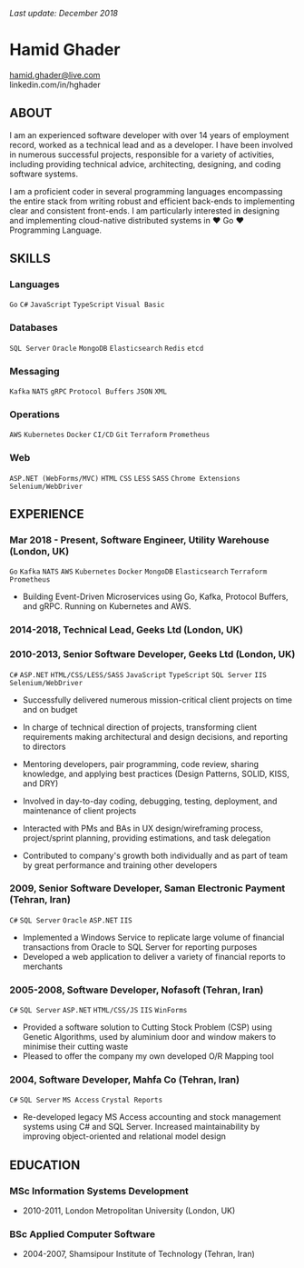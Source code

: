 _Last update: December 2018_

# Hamid Ghader

hamid.ghader@live.com\
linkedin.com/in/hghader

## ABOUT
I am an experienced software developer with over 14 years of employment record, worked as a technical lead and as a developer. I have been involved in numerous successful projects, responsible for a variety of activities, including providing technical advice, architecting, designing, and coding software systems. 

I am a proficient coder in several programming languages encompassing the entire stack from writing robust and efficient back-ends to implementing clear and consistent front-ends. I am particularly interested in designing and implementing cloud-native distributed systems in ♥ Go ♥ Programming Language.

## SKILLS

### Languages 
`Go` `C#` `JavaScript` `TypeScript` `Visual Basic`
### Databases
`SQL Server` `Oracle` `MongoDB` `Elasticsearch` `Redis` `etcd`
### Messaging
`Kafka` `NATS` `gRPC` `Protocol Buffers` `JSON` `XML`
### Operations
`AWS` `Kubernetes` `Docker` `CI/CD` `Git` `Terraform` `Prometheus`
### Web
`ASP.NET (WebForms/MVC)` `HTML` `CSS` `LESS` `SASS` `Chrome Extensions` `Selenium/WebDriver`

## EXPERIENCE

### Mar 2018 - Present, Software Engineer, Utility Warehouse (London, UK)
`Go` `Kafka` `NATS` `AWS` `Kubernetes` `Docker` `MongoDB` `Elasticsearch` `Terraform` `Prometheus`

- Building Event-Driven Microservices using Go, Kafka, Protocol Buffers, and gRPC. Running on Kubernetes and AWS.

### 2014-2018, Technical Lead, Geeks Ltd (London, UK)
### 2010-2013, Senior Software Developer, Geeks Ltd (London, UK)
`C#` `ASP.NET` `HTML/CSS/LESS/SASS` `JavaScript` `TypeScript` `SQL Server` `IIS` `Selenium/WebDriver`

- Successfully delivered numerous mission-critical client projects on time and on budget

- In charge of technical direction of projects, transforming client requirements  making architectural and design decisions, and reporting to directors

- Mentoring developers, pair programming, code review, sharing knowledge, and applying best practices (Design Patterns, SOLID, KISS, and DRY)

- Involved in day-to-day coding, debugging, testing, deployment, and maintenance of client projects

- Interacted with PMs and BAs in UX design/wireframing process, project/sprint planning, providing estimations, and task delegation

- Contributed to company's growth both individually and as part of team by great performance and training other developers

### 2009, Senior Software Developer, Saman Electronic Payment (Tehran, Iran)
`C#` `SQL Server` `Oracle` `ASP.NET` `IIS`

- Implemented a Windows Service to replicate large volume of financial transactions from Oracle to SQL Server for reporting purposes
- Developed a web application to deliver a variety of financial reports to merchants 

### 2005-2008, Software Developer, Nofasoft (Tehran, Iran)
`C#` `SQL Server` `ASP.NET` `HTML/CSS/JS` `IIS` `WinForms`

- Provided a software solution to Cutting Stock Problem (CSP) using Genetic Algorithms, used by aluminium door and window makers to minimise their cutting waste
- Pleased to offer the company my own developed O/R Mapping tool

### 2004, Software Developer, Mahfa Co (Tehran, Iran)
`C#` `SQL Server` `MS Access` `Crystal Reports`

- Re-developed legacy MS Access accounting and stock management systems using C# and SQL Server. Increased maintainability by improving object-oriented and relational model design

## EDUCATION
### MSc Information Systems Development
- 2010-2011, London Metropolitan University (London, UK)
### BSc Applied Computer Software
- 2004-2007, Shamsipour Institute of Technology (Tehran, Iran)
